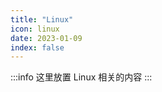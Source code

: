 ```yaml
---
title: "Linux"
icon: linux
date: 2023-01-09
index: false
---
```


:::info
这里放置 Linux 相关的内容
:::


<AutoCatalog />
